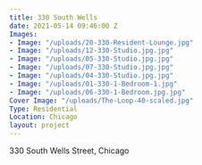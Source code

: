 ```yaml
---
title: 330 South Wells
date: 2021-05-14 09:46:00 Z
Images:
- Image: "/uploads/20-330-Resident-Lounge.jpg"
- Image: "/uploads/12-330-Studio.jpg.jpg"
- Image: "/uploads/05-330-Studio.jpg.jpg"
- Image: "/uploads/07-330-Studio.jpg.jpg"
- Image: "/uploads/04-330-Studio.jpg.jpg"
- Image: "/uploads/01-330-1-Bedroom-1.jpg"
- Image: "/uploads/06-330-1-Bedroom.jpg.jpg"
Cover Image: "/uploads/The-Loop-40-scaled.jpg"
Type: Residential
Location: Chicago
layout: project
---
```


330 South Wells Street, Chicago